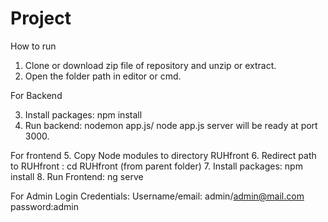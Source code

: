 # Project
How to run
1. Clone or download zip file of repository and unzip or extract.
2. Open the folder path in editor or cmd.

For Backend

3. Install packages: npm install
4. Run backend: nodemon app.js/ node app.js
server will be ready at port 3000.

For frontend
5. Copy Node modules to directory RUHfront
6. Redirect path to RUHfront : cd RUHfront (from parent folder)
7. Install packages: npm install
8. Run Frontend: ng serve

For Admin Login
Credentials:
Username/email: admin/admin@mail.com
password:admin

